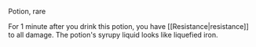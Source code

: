 Potion, rare 

For 1 minute after you drink this potion, you have [[Resistance|resistance]] to all damage. The potion's syrupy liquid looks like liquefied iron.